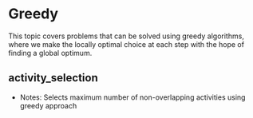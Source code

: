# Greedy

This topic covers problems that can be solved using greedy algorithms, where we make the locally optimal choice at each step with the hope of finding a global optimum.

## activity_selection
- Notes: Selects maximum number of non-overlapping activities using greedy approach